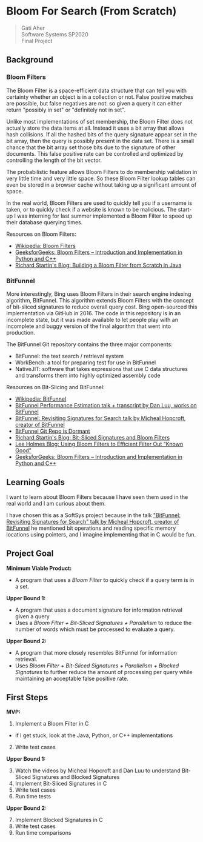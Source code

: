 # Bloom For Search (From Scratch)

> Gati Aher  
> Software Systems SP2020  
> Final Project

## Background

### Bloom Filters

The Bloom Filter is a space-efficient data structure that can tell you with certainty whether an object is in a collection or not. False positive matches are possible, but false negatives are not: so given a query it can either return "possibly in set" or "definitely not in set". 

Unlike most implementations of set membership, the Bloom Filter does not actually store the data items at all. Instead it uses a bit array that allows hash collisions. If all the hashed bits of the query signature appear set in the bit array, then the query is possibly present in the data set. There is a small chance that the bit array set those bits due to the signature of other documents. This false positive rate can be controlled and optimized by controlling the length of the bit vector.

The probabilistic feature allows Bloom Filters to do membership validation in very little time and very little space. So these Bloom Filter lookup tables can even be stored in a browser cache without taking up a significant amount of space.

In the real world, Bloom Filters are used to quickly tell you if a username is taken, or to quickly check if a website is known to be malicious. The start-up I was interning for last summer implemented a Bloom Filter to speed up their database querying times.

Resources on Bloom Filters:

* [Wikipedia: Bloom Filters](https://en.wikipedia.org/wiki/Bloom_filter)
* [GeeksforGeeks: Bloom Filters – Introduction and Implementation in Python and C++](https://www.geeksforgeeks.org/bloom-filters-introduction-and-python-implementation/)
* [Richard Startin's Blog: Building a Bloom Filter from Scratch in Java](https://richardstartin.github.io/posts/building-a-bloom-filter-from-scratch)

### BitFunnel

More interestingly, Bing uses Bloom Filters in their search engine indexing algorithm, BitFunnel. This algorithm extends Bloom Filters with the concept of bit-sliced signatures to reduce overall query cost. Bing open-sourced this implementation via GitHub in 2016. The code in this repository is in an incomplete state, but it was made available to let people play with an incomplete and buggy version of the final algorithm that went into production. 

The BitFunnel Git repository contains the three major components:
* BitFunnel: the text search / retrieval system
* WorkBench: a tool for preparing test for use in BitFunnel
* NativeJIT: software that takes expressions that use C data structures and transforms them into highly optimized assembly code

Resources on Bit-Slicing and BitFunnel:

* [Wikipedia: BitFunnel](https://en.wikipedia.org/wiki/BitFunnel)
* [BitFunnel Performance Estimation talk + transcript by Dan Luu, works on BitFunnel](http://bitfunnel.org/strangeloop/)
* [BitFunnel: Revisiting Signatures for Search talk by Micheal Hopcroft, creator of BitFunnel](https://www.youtube.com/watch?v=1-Xoy5w5ydM)
* [BitFunnel Git Repo is Dormant](https://github.com/BitFunnel/BitFunnel/issues/433)
* [Richard Startin's Blog: Bit-Sliced Signatures and Bloom Filters](https://richardstartin.github.io/posts/bit-sliced-signatures-and-bloom-filters)
* [Lee Holmes Blog: Using Bloom Filters to Efficient Filter Out “Known Good”](https://www.leeholmes.com/blog/2021/03/24/using-bloom-filters-to-efficient-filter-out-known-good/)
* [GeeksforGeeks: Bloom Filters – Introduction and Implementation in Python and C++](https://www.geeksforgeeks.org/bloom-filters-introduction-and-python-implementation/)

## Learning Goals

I want to learn about Bloom Filters because I have seen them used in the real world and I am curious about them.

I have chosen this as a SoftSys project because in the talk ["BitFunnel: Revisiting Signatures for Search" talk by Micheal Hopcroft, creator of BitFunnel](https://www.youtube.com/watch?v=1-Xoy5w5ydM) he mentioned bit operations and reading specific memory locations using pointers, and I imagine implementing that in C would be fun. 

## Project Goal

**Minimum Viable Product:**

* A program that uses a *Bloom Filter* to quickly check if a query term is in a set.

**Upper Bound 1:**

* A program that uses a document signature for information retrieval given a query
* Uses a *Bloom Filter + Bit-Sliced Signatures + Parallelism* to reduce the number of words which must be processed to evaluate a query.

**Upper Bound 2:**

* A program that more closely resembles BitFunnel for information retrieval.
* Uses *Bloom Filter + Bit-Sliced Signatures + Parallelism + Blocked Signatures* to further reduce the amount of processing per query while maintaining an acceptable false positive rate.

## First Steps

**MVP:**

1. Implement a Bloom Filter in C
- if I get stuck, look at the Java, Python, or C++ implementations
2. Write test cases

**Upper Bound 1:**

3. Watch the videos by Micheal Hopcroft and Dan Luu to understand  Bit-Sliced Signatures and Blocked Signatures
4. Implement Bit-Sliced Signatures in C
5. Write test cases
6. Run time tests

**Upper Bound 2:**

7. Implement Blocked Signatures in C
8. Write test cases
9. Run time comparisons